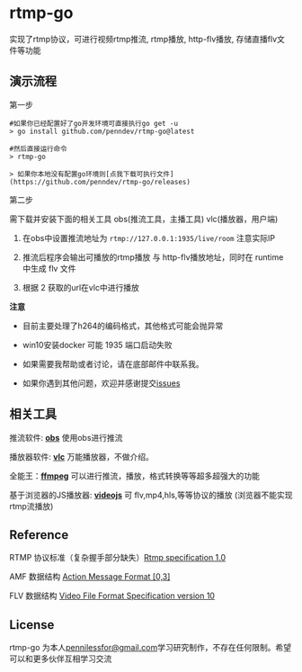 # rtmp-go

实现了rtmp协议，可进行视频rtmp推流, rtmp播放, http-flv播放, 存储直播flv文件等功能

## 演示流程
第一步
```
#如果你已经配置好了go开发环境可直接执行go get -u
> go install github.com/penndev/rtmp-go@latest

#然后直接运行命令
> rtmp-go

> 如果你本地没有配置go环境则[点我下载可执行文件](https://github.com/penndev/rtmp-go/releases)
```
第二步

需下载并安装下面的相关工具  obs(推流工具，主播工具)   vlc(播放器，用户端)

1. 在obs中设置推流地址为 `rtmp://127.0.0.1:1935/live/room` 注意实际IP

2. 推流后程序会输出可播放的rtmp播放 与 http-flv播放地址，同时在 runtime 中生成 flv 文件

3. 根据 2 获取的url在vlc中进行播放

**注意**

- 目前主要处理了h264的编码格式，其他格式可能会抛异常

- win10安装docker 可能 1935 端口启动失败

- 如果需要我帮助或者讨论，请在底部邮件中联系我。

- 如果你遇到其他问题，欢迎并感谢提交[issues](https://github.com/penndev/rtmp-go/issues/new)


## 相关工具

推流软件:  [**obs**](https://obsproject.com/zh-cn) 使用obs进行推流

播放器软件:  [**vlc**](https://www.videolan.org/vlc/) 万能播放器，不做介绍。

全能王：[**ffmpeg**](https://www.ffmpeg.org/) 可以进行推流，播放，格式转换等等超多超强大的功能


基于浏览器的JS播放器:  [**videojs**](https://videojs.com/) 可 flv,mp4,hls,等等协议的播放 (浏览器不能实现rtmp流播放)

## Reference 

RTMP 协议标准（复杂握手部分缺失）[Rtmp specification 1.0](https://www.adobe.com/content/dam/acom/en/devnet/rtmp/pdf/rtmp_specification_1.0.pdf)

AMF 数据结构 [Action Message Format [0,3]](https://www.adobe.com/content/dam/acom/en/devnet/pdf/amf0-file-format-specification.pdf)

FLV 数据结构 [Video File Format Specification version 10](https://www.adobe.com/content/dam/acom/en/devnet/flv/video_file_format_spec_v10.pdf)

## License

rtmp-go 为本人[pennilessfor@gmail.com](mailto:pennilessfor@gmail.com)学习研究制作，不存在任何限制。希望可以和更多伙伴互相学习交流
